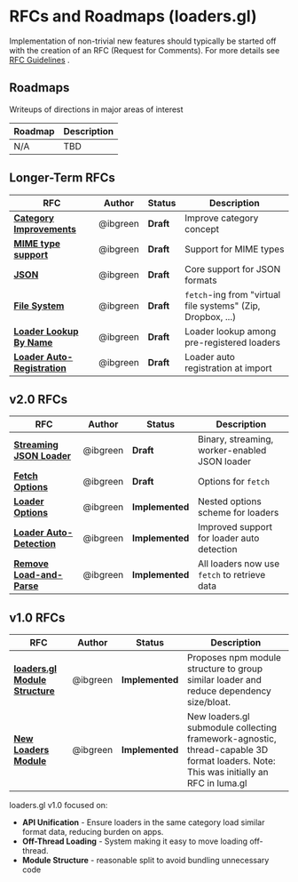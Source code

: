 # RFCs and Roadmaps (loaders.gl)

Implementation of non-trivial new features should typically be started off with the creation of an RFC (Request for Comments). For more details see [RFC Guidelines](../RFC-GUIDELINES.md) .

## Roadmaps

Writeups of directions in major areas of interest

| Roadmap | Description |
| ------- | ----------- |
| N/A     | TBD         |

## Longer-Term RFCs

| RFC                                                                   | Author   | Status    | Description                                                 |
| --------------------------------------------------------------------- | -------- | --------- | ----------------------------------------------------------- |
| [**Category Improvements**](vNext/category-improvements-rfc.md)       | @ibgreen | **Draft** | Improve category concept                                    |
| [**MIME type support**](vNext/mime-type-support-rfc.md)               | @ibgreen | **Draft** | Support for MIME types                                      |
| [**JSON**](vNext/json-support-rfc.md)                                 | @ibgreen | **Draft** | Core support for JSON formats                               |
| [**File System**](vNext/file-system-rfc.md)                           | @ibgreen | **Draft** | `fetch`-ing from "virtual file systems" (Zip, Dropbox, ...) |
| [**Loader Lookup By Name**](vNext/loader-lookup-by-name-rfc.md)       | @ibgreen | **Draft** | Loader lookup among pre-registered loaders                  |
| [**Loader Auto-Registration**](vNext/loader-auto-registration-rfc.md) | @ibgreen | **Draft** | Loader auto registration at import                          |

## v2.0 RFCs

| RFC                                                            | Author   | Status          | Description                                   |
| -------------------------------------------------------------- | -------- | --------------- | --------------------------------------------- |
| [**Streaming JSON Loader**](v2.0/json-loader-rfc.md)           | @ibgreen | **Draft**       | Binary, streaming, worker-enabled JSON loader |
| [**Fetch Options**](v2.0/fetch-option-rfc.md)                  | @ibgreen | **Draft**       | Options for `fetch`                           |
| [**Loader Options**](v2.0/loader-options-rfc.md)               | @ibgreen | **Implemented** | Nested options scheme for loaders             |
| [**Loader Auto-Detection**](v2.0/loader-auto-detection-rfc.md) | @ibgreen | **Implemented** | Improved support for loader auto detection    |
| [**Remove Load-and-Parse**](v2.0/remove-load-and-parse-rfc.md) | @ibgreen | **Implemented** | All loaders now use `fetch` to retrieve data  |

## v1.0 RFCs

| RFC                                                             | Author   | Status          | Description                                                                                                                          |
| --------------------------------------------------------------- | -------- | --------------- | ------------------------------------------------------------------------------------------------------------------------------------ |
| [**loaders.gl Module Structure**](v1.0/module-structure-rfc.md) | @ibgreen | **Implemented** | Proposes npm module structure to group similar loader and reduce dependency size/bloat.                                              |
| [**New Loaders Module**](v1.0/loader-module-rfc.md)             | @ibgreen | **Implemented** | New loaders.gl submodule collecting framework-agnostic, thread-capable 3D format loaders. Note: This was initially an RFC in luma.gl |

loaders.gl v1.0 focused on:

- **API Unification** - Ensure loaders in the same category load similar format data, reducing burden on apps.
- **Off-Thread Loading** - System making it easy to move loading off-thread.
- **Module Structure** - reasonable split to avoid bundling unnecessary code

